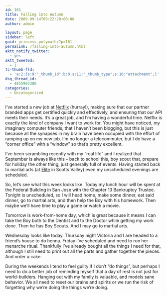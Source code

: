 ```yaml
---
id: 161
title: Falling into Autumn
date: 2009-09-14T09:22:20+00:00
author: admin

layout: page
sidebar: left
guid: princess_polymath/?p=161
permalink: /falling-into-autumn.html
aktt_notify_twitter:
  - yes
aktt_tweeted:
  - 1
tc-thumb-fld:
  - 'a:2:{s:9:"_thumb_id";b:0;s:11:"_thumb_type";s:10:"attachment";}'
dsq_thread_id:
  - 4855903386
categories:
  - Uncategorized
---
```

I&#8217;ve started a new job at [Netflix](http://www.netflix.com) (hurray!), making sure that our partner branded apps get certified quickly and effectively, and ensuring that our API meets their needs. It&#8217;s a great job, and I&#8217;m having a wonderful time. Netflix is exactly the kind of company I want to work for. You might have noticed, my imaginary computer friends, that I haven&#8217;t been blogging, but this is just because all the synapses in my brain have been occupied with the effort of ramping up on my new job. I&#8217;m no longer a telecommuter, but I do have a &#8220;corner office&#8221; with a &#8220;window&#8221; so that&#8217;s pretty excellent.

I&#8217;ve been scrambling recently with my &#8220;real life&#8221; and I realized that September is always like this &#8211; back to school this, boy scout that, prepare for holiday the other thing, just generally full of events. Having started back to martial arts (at [Elite](http://www.438kick.com) in Scotts Valley) even my unscheduled evenings are scheduled. 

So, let&#8217;s see what this week looks like. Today my lunch hour will be spent at the Federal Building in San Jose with the Chapter 13 Bankruptcy Trustee. Tonight is unscheduled, so I will head home, make some dinner, eat said dinner, go to martial arts, and then help the Boy with his homework. Then maybe we&#8217;ll have time to play a game or watch a movie.

Tomorrow is work-from-home day, which is great because it means I can take the Boy both to the Dentist and to the Doctor while getting my work done. Then he has Boy Scouts. And I may go to martial arts.

Wednesday looks like today. Thursday night Victoria and I are headed to a friend&#8217;s house to do henna. Friday I&#8217;ve scheduled and need to run her menarche ritual. Thankfully I&#8217;ve already bought all the things I need for that, although I still need to print out all the parts and gather together the pieces. And order a cake.

During the weekends I tend to feel guilty if I don&#8217;t &#8220;do things&#8221;, but perhaps I need to do a better job of reminding myself that a day of rest is not just for world-builders. Hanging out with my family is valuable, and models sane behavior. We all need to reset our brains and spirits or we run the risk of forgetting why we&#8217;re doing the things we&#8217;re doing.